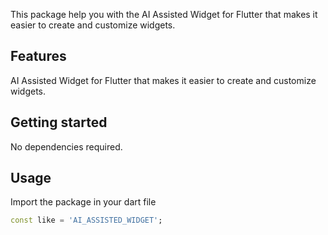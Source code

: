 

This package help you with the AI Assisted Widget for Flutter that makes it easier to create and customize widgets.

## Features

AI Assisted Widget for Flutter that makes it easier to create and customize widgets.

## Getting started

No dependencies required.

## Usage

Import the package in your dart file

```dart
const like = 'AI_ASSISTED_WIDGET';
```



